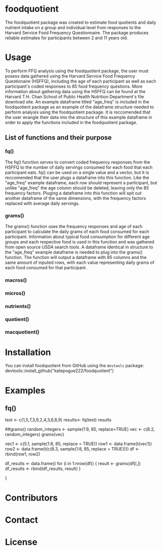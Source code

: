 # foodquotient
The foodquotient package was created to estimate food quotients and daily nutrient intake on a group and individual level from responses to the Harvard Service Food Frequency Questionnaire. The package produces reliable estimates for participants between 2 and 11 years old. 

# Usage
To perform FFQ analysis using the foodquotient package, the user must posess data gathered using the Harvard Service Food Frequency Questionaire (HSFFQ), including the age of each participant as well as each participant's coded responses to 85 food frequency questions. More information about gathering data using the HSFFQ can be found at the Harvard T.H. Chan School of Public Health Nutrition Department's file download site. An example dataframe titled "age_freq" is included in the foodquotient package as an example of the dataframe structure needed to perform analysis using the foodquotient package. It is reccomended that the user wrangle their data into the structure of this example dataframe in order to apply the functions included in the foodquotient package. 

## List of functions and their purpose

### fq()
The fq() function serves to convert coded frequency responses from the HSFFQ to the number of daily servings consumed for each food that each participant eats. fq() can be used on a single value and a vector, but it is reccomended that the user plugs a dataframe into this function. Like the "age_freq" example dataframe, each row should represent a participant, but unlike "age_freq" the age column should be deleted, leaving only the 85 frequency factors. Pluging a dataframe into this function will spit out another dataframe of the same dimensions, with the frequency factors replaced with average daily servings. 

### grams()
The grams() function uses the frequency responses and age of each participant to calculate the daily grams of each food consumed for each participant. Information about typical food consumption for different age groups and each respective food is used in this function and was gathered from open source USDA search tools. A dataframe identical in structure to the "age_freq" example dataframe is needed to plug into the grams() function. The function will output a dataframe with 85 columns and the same amount of inputed rows, with each value representing daily grams of each food consumed for that participant. 

### macros()
### micros()
### nutrients()
### quotient()
### macquotient()



# Installation
You can install foodquotient from GitHub using the `devtools` package:
devtools::install_github("katepogue222/foodquotient")

# Examples
## fq()
test <- c(1,5,7,3,9,2,4,3,6,8,9)
results<- fq(test)
results

##grams()
random_integers <- sample(1:9, 85, replace=TRUE)
vec <- c(6.2, random_integers)
grams(vec)

vec1 <- c(5.1, sample(1:8, 85, replace = TRUE))
row1 <- data.frame(t(vec1))
row2 <- data.frame(t(c(8.3, sample(1:8, 85, replace = TRUE))))
df <- rbind(row1, row2)

df_results <- data.frame()
for (i in 1:nrow(df)) {
result <- grams(df[i,])
df_results <- rbind(df_results, result)
}


}


# Contributors
# Contact
# License
